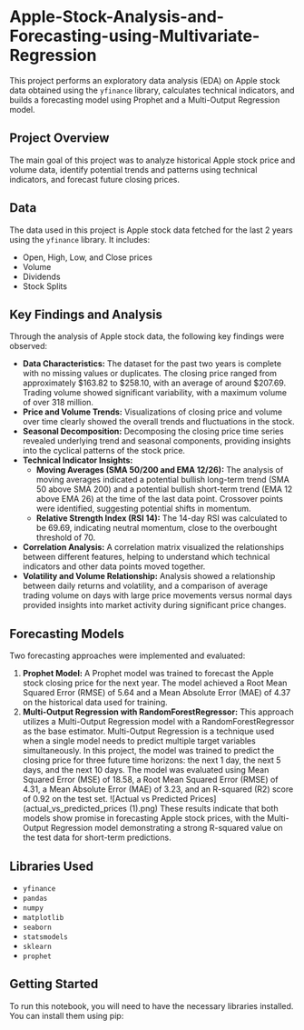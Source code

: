 # Apple-Stock-Analysis-and-Forecasting-using-Multivariate-Regression

This project performs an exploratory data analysis (EDA) on Apple stock data obtained using the `yfinance` library, calculates technical indicators, and builds a forecasting model using Prophet and a Multi-Output Regression model.

## Project Overview

The main goal of this project was to analyze historical Apple stock price and volume data, identify potential trends and patterns using technical indicators, and forecast future closing prices.

## Data

The data used in this project is Apple stock data fetched for the last 2 years using the `yfinance` library. It includes:

- Open, High, Low, and Close prices
- Volume
- Dividends
- Stock Splits

## Key Findings and Analysis

Through the analysis of Apple stock data, the following key findings were observed:

*   **Data Characteristics:** The dataset for the past two years is complete with no missing values or duplicates. The closing price ranged from approximately $163.82 to $258.10, with an average of around $207.69. Trading volume showed significant variability, with a maximum volume of over 318 million.
*   **Price and Volume Trends:** Visualizations of closing price and volume over time clearly showed the overall trends and fluctuations in the stock.
*   **Seasonal Decomposition:** Decomposing the closing price time series revealed underlying trend and seasonal components, providing insights into the cyclical patterns of the stock price.
*   **Technical Indicator Insights:**
    *   **Moving Averages (SMA 50/200 and EMA 12/26):** The analysis of moving averages indicated a potential bullish long-term trend (SMA 50 above SMA 200) and a potential bullish short-term trend (EMA 12 above EMA 26) at the time of the last data point. Crossover points were identified, suggesting potential shifts in momentum.
    *   **Relative Strength Index (RSI 14):** The 14-day RSI was calculated to be 69.69, indicating neutral momentum, close to the overbought threshold of 70.
*   **Correlation Analysis:** A correlation matrix visualized the relationships between different features, helping to understand which technical indicators and other data points moved together.
*   **Volatility and Volume Relationship:** Analysis showed a relationship between daily returns and volatility, and a comparison of average trading volume on days with large price movements versus normal days provided insights into market activity during significant price changes.

## Forecasting Models

Two forecasting approaches were implemented and evaluated:

1.  **Prophet Model:** A Prophet model was trained to forecast the Apple stock closing price for the next year. The model achieved a Root Mean Squared Error (RMSE) of 5.64 and a Mean Absolute Error (MAE) of 4.37 on the historical data used for training.
2.  **Multi-Output Regression with RandomForestRegressor:** This approach utilizes a Multi-Output Regression model with a RandomForestRegressor as the base estimator. Multi-Output Regression is a technique used when a single model needs to predict multiple target variables simultaneously. In this project, the model was trained to predict the closing price for three future time horizons: the next 1 day, the next 5 days, and the next 10 days. The model was evaluated using Mean Squared Error (MSE) of 18.58, a Root Mean Squared Error (RMSE) of 4.31, a Mean Absolute Error (MAE) of 3.23, and an R-squared (R2) score of 0.92 on the test set.
![Actual vs Predicted Prices](actual_vs_predicted_prices (1).png)
These results indicate that both models show promise in forecasting Apple stock prices, with the Multi-Output Regression model demonstrating a strong R-squared value on the test data for short-term predictions.

## Libraries Used

- `yfinance`
- `pandas`
- `numpy`
- `matplotlib`
- `seaborn`
- `statsmodels`
- `sklearn`
- `prophet`

## Getting Started

To run this notebook, you will need to have the necessary libraries installed. You can install them using pip:
